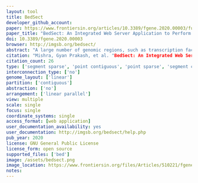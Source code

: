 ```yaml
---
layout: tool 
title: BedSect
developer_github_account: 
paper: https://www.frontiersin.org/articles/10.3389/fgene.2020.00003/full
paper_title: "BedSect: An Integrated Web Server Application to Perform Intersection, Visualization, and Functional Annotation of Genomic Regions From Multiple Datasets"
doi: 10.3389/fgene.2020.00003
browser: http://imgsb.org/bedsect/
abstract: "A large number of genomic regions, such as transcription factor binding sites (TFBSs) captured from next generation sequencing (NGS) data analyses or those available from the public resource database ENCODE, are generally overlapped to answer a variety of biological questions. Though several command-line tools are available to perform such an analysis, there is a notable lack of an integrated webserver application with which to identify genomic region intersections, generate publication-ready plots depicting subsets of the overlapped regions, and perform functional annotation. Thus, there is an ardent need for a comprehensive and user-friendly webserver application that allows the users to either upload multiple datasets or select from the integrated Gene Transcription Regulation Database (GTRD). We thus introduce BedSect (http://imgsb.org/bedsect/.), which not only fulfils the above criteria but also performs intersection analysis along with visualization of the intersection regions as an UpSet and correlation plot using the integrated Shiny application. Moreover, analyses, including functional annotation, gene ontology, and biological pathways enrichment for the identified unique and intersected genomic regions, can also be performed using the integrated GREAT tool. To view the genomic regions in the genome browser, the inbuilt hyperlink for UCSC can redirect the user to visualize the results as custom tracks."
citation: "Mishra, Gyan Prakash, et al. "BedSect: An Integrated Web Server Application to Perform Intersection, Visualization, and Functional Annotation of Genomic Regions From Multiple Datasets." Frontiers in Genetics 11 (2020): 3."
citation_count: 26
type: ['segment sparse', 'point contiguous', 'point sparse', 'segment contiguous']
interconnection_type: ['no']
genome_layout: ['linear']
partition: ['contiguous']
abstraction: ['no']
arrangement: ['linear parallel']
view: multiple
scale: single
focus: single
coordinate_systems: single
access_format: [web application]
user_documentation_availability: yes
user_documentation: http://imgsb.org/bedsect/help.php
pub_year: 2020
license: GNU General Public License
license_form: open source
supported_files: ['bed']
image: /assets/bedsect.png
image_location: https://www.frontiersin.org/files/Articles/510221/fgene-11-00003-HTML/image_m/fgene-11-00003-g002.jpg
notes: 
---
```

